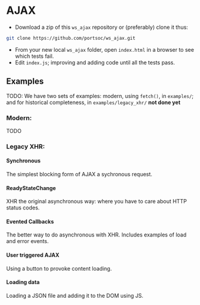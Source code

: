 # AJAX

* Download a zip of this `ws_ajax` repository or (preferably) clone it thus:
```bash
git clone https://github.com/portsoc/ws_ajax.git
```
*  From your new local `ws_ajax` folder, open `index.html` in a browser to see which tests fail.
*  Edit `index.js`; improving and adding code until all the tests pass.

## Examples

TODO:
We have two sets of examples: modern, using `fetch()`, in `examples/`; and for historical completeness, in `examples/legacy_xhr/` **not done yet**

### Modern:

TODO

### Legacy XHR:

#### Synchronous
The simplest blocking form of AJAX a sychronous request.

#### ReadyStateChange
XHR the original asynchronous way: where you have to care about HTTP status codes.

#### Evented Callbacks
The better way to do asynchronous with XHR.  Includes examples of load and error events.

#### User triggered AJAX
Using a button to provoke content loading.

#### Loading data
Loading a JSON file and adding it to the DOM using JS.
